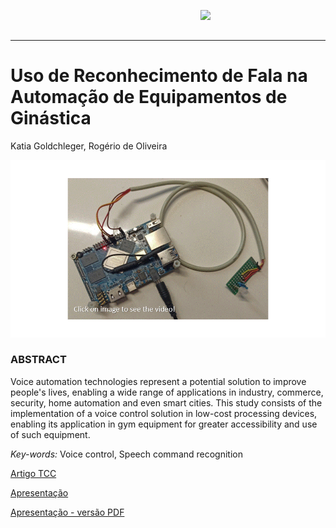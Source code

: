 <a href="url"><img src="http://meusite.mackenzie.br/rogerio/mackenzie_logo/UPM.2_horizontal_vermelho.jpg" align="right" width="200" ></a>

<br>

<br>

---

# Uso de Reconhecimento de Fala na Automação de Equipamentos de Ginástica

Katia Goldchleger, Rogério de Oliveira

[![Click para ver o vídeo](https://github.com/Rogerio-mack/work/raw/main/led_pulse.gif)](https://www.youtube.com/watch?v=VfS8R2wF-_w)


### ABSTRACT
Voice automation technologies represent a potential solution to improve people's lives, enabling a wide range of applications in industry, commerce, security, home automation and even smart cities. This study consists of the implementation of a voice control solution in low-cost processing devices, enabling its application in gym equipment for greater accessibility and use of such equipment.

*Key-words:* Voice control, Speech command recognition


[Artigo TCC](https://github.com/TCCII/device_for_gym_equipment/blob/main/Artigo_Final_TCC_II_2022.pdf)


[Apresentação](https://mackenzie365-my.sharepoint.com/:p:/r/personal/31922740_mackenzista_com_br/_layouts/15/Doc.aspx?sourcedoc=%7BF4D351FC-59DF-4723-A8E7-99A38AC761A3%7D&file=Apresenta%C3%A7%C3%A3o_TCC_II.pptx&wdOrigin=OFFICECOM-WEB.START.REC&ct=1669821833043&action=edit&mobileredirect=true&cid=a530ea34-1932-4d4e-99a7-49f93a106115)

[Apresentação - versão PDF](https://github.com/TCCII/device_for_gym_equipment/blob/main/Apresenta%C3%A7%C3%A3o_TCC_II.pdf)
